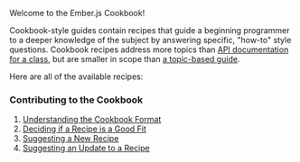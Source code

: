 Welcome to the Ember.js Cookbook! 

Cookbook-style guides contain recipes that guide a beginning programmer to a deeper knowledge of the subject
by answering specific, "how-to" style questions. Cookbook recipes address more topics than
[API documentation for a class](https://api.emberjs.com/classes/Ember.Application.html), but are smaller in
scope than [a topic-based guide](http://emberjs.com/guides/).

Here are all of the available recipes:

### Contributing to the Cookbook

1. [Understanding the Cookbook Format](./contributing/understanding_the_cookbook_format)
1. [Deciding if a Recipe is a Good Fit](./contributing/deciding_if_a_recipe_is_a_good_fit)
1. [Suggesting a New Recipe](./contributing/suggesting_a_recipe)
1. [Suggesting an Update to a Recipe](./contributing/suggesting_a_recipe_update)
